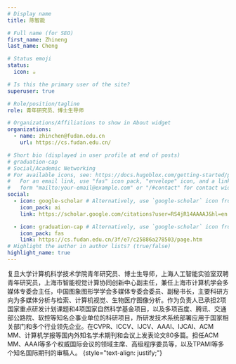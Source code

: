 ```yaml
---
# Display name
title: 陈智能

# Full name (for SEO)
first_name: Zhineng
last_name: Cheng

# Status emoji
status:
  icon: ☕️

# Is this the primary user of the site?
superuser: true

# Role/position/tagline
role: 青年研究员、博士生导师

# Organizations/Affiliations to show in About widget
organizations:
  - name: zhinchen@fudan.edu.cn
    url: https://cs.fudan.edu.cn/

# Short bio (displayed in user profile at end of posts)
# graduation-cap
# Social/Academic Networking
# For available icons, see: https://docs.hugoblox.com/getting-started/page-builder/#icons
#   For an email link, use "fas" icon pack, "envelope" icon, and a link in the
#   form "mailto:your-email@example.com" or "/#contact" for contact widget.
social:
  - icon: google-scholar # Alternatively, use `google-scholar` icon from `ai` icon pack
    icon_pack: ai
    link: https://scholar.google.com/citations?user=RS4jR14AAAAJ&hl=en

  - icon: graduation-cap # Alternatively, use `google-scholar` icon from `ai` icon pack
    icon_pack: fas
    link: https://cs.fudan.edu.cn/3f/e7/c25886a278503/page.htm
# Highlight the author in author lists? (true/false)
highlight_name: true
---
```

复旦大学计算机科学技术学院青年研究员、博士生导师，上海人工智能实验室双聘青年研究员，上海市智能视觉计算协同创新中心副主任，兼任上海市计算机学会多媒体专委会主任，中国图象图形学学会多媒体专委会委员、副秘书长，主要科研方向为多媒体分析与检索、计算机视觉、生物医疗图像分析。作为负责人已承担2项国家重点研发计划课题和4项国家自然科学基金项目，以及多项百度、腾讯、交通部公路院、软控等知名企事业单位的科研项目，所研发技术系统部署应用于国家相关部门和多个行业领先企业。在CVPR、ICCV、IJCV、AAAI、IJCAI、ACM MM、计算机学报等国内外知名学术期刊和会议上发表论文80多篇。担任ACM MM、AAAI等多个权威国际会议的领域主席、高级程序委员等，以及TPAMI等多个知名国际期刊的审稿人。
{style="text-align: justify;"}
